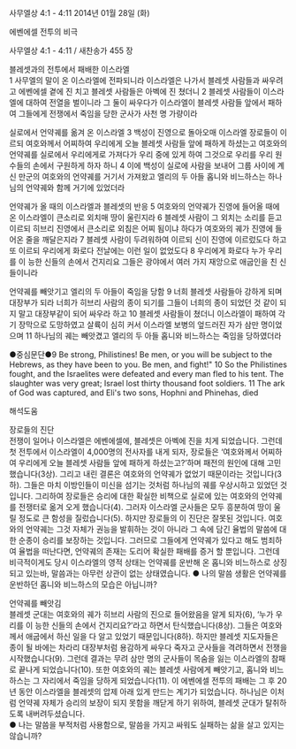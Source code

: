사무엘상 4:1 - 4:11 
2014년 01월 28일 (화)

에벤에셀 전투의 비극



사무엘상 4:1 - 4:11 / 새찬송가 455 장


블레셋과의 전투에서 패배한 이스라엘  
1 사무엘의 말이 온 이스라엘에 전파되니라 이스라엘은 나가서 블레셋 사람들과 싸우려고 에벤에셀 곁에 진 치고 블레셋 사람들은 아벡에 진 쳤더니 2 블레셋 사람들이 이스라엘에 대하여 전열을 벌이니라 그 둘이 싸우다가 이스라엘이 블레셋 사람들 앞에서 패하여 그들에게 전쟁에서 죽임을 당한 군사가 사천 명 가량이라

실로에서 언약궤를 옮겨 온 이스라엘
3 백성이 진영으로 돌아오매 이스라엘 장로들이 이르되 여호와께서 어찌하여 우리에게 오늘 블레셋 사람들 앞에 패하게 하셨는고 여호와의 언약궤를 실로에서 우리에게로 가져다가 우리 중에 있게 하여 그것으로 우리를 우리 원수들의 손에서 구원하게 하자 하니 4 이에 백성이 실로에 사람을 보내어 그룹 사이에 계신 만군의 여호와의 언약궤를 거기서 가져왔고 엘리의 두 아들 홉니와 비느하스는 하나님의 언약궤와 함께 거기에 있었더라


언약궤가 올 때의 이스라엘과 블레셋의 반응
5 여호와의 언약궤가 진영에 들어올 때에 온 이스라엘이 큰소리로 외치매 땅이 울린지라 6 블레셋 사람이 그 외치는 소리를 듣고 이르되 히브리 진영에서 큰소리로 외침은 어찌 됨이냐 하다가 여호와의 궤가 진영에 들어온 줄을 깨달은지라 7 블레셋 사람이 두려워하여 이르되 신이 진영에 이르렀도다 하고 또 이르되 우리에게 화로다 전날에는 이런 일이 없었도다 8 우리에게 화로다 누가 우리를 이 능한 신들의 손에서 건지리요 그들은 광야에서 여러 가지 재앙으로 애굽인을 친 신들이니라

언약궤를 빼앗기고 엘리의 두 아들이 죽임을 당함
9 너희 블레셋 사람들아 강하게 되며 대장부가 되라 너희가 히브리 사람의 종이 되기를 그들이 너희의 종이 되었던 것 같이 되지 말고 대장부같이 되어 싸우라 하고 10 블레셋 사람들이 쳤더니 이스라엘이 패하여 각기 장막으로 도망하였고 살륙이 심히 커서 이스라엘 보병의 엎드러진 자가 삼만 명이었으며 11 하나님의 궤는 빼앗겼고 엘리의 두 아들 홉니와 비느하스는 죽임을 당하였더라

●중심문단●9 Be strong, Philistines! Be men, or you will be subject to the Hebrews, as they have been to you. Be men, and fight!" 10 So the Philistines fought, and the Israelites were defeated and every man fled to his tent. The slaughter was very great; Israel lost thirty thousand foot soldiers. 11 The ark of God was captured, and Eli's two sons, Hophni and Phinehas, died

해석도움





장로들의 진단  
전쟁이 일어나 이스라엘은 에벤에셀에, 블레셋은 아벡에 진을 치게 되었습니다. 그런데 첫 전투에서 이스라엘이 4,000명의 전사자를 내게 되자, 장로들은 ‘여호와께서 어찌하여 우리에게 오늘 블레셋 사람들 앞에 패하게 하셨는고?’하며 패전의 원인에 대해 고민했습니다(3상). 그리고 내린 결론은 여호와의 언약궤가 없었기 때문이라는 것입니다(3하). 그들은 마치 이방인들이 미신을 섬기는 것처럼 하나님의 궤를 우상시하고 있었던 것입니다. 그리하여 장로들은 승리에 대한 확실한 비책으로 실로에 있는 여호와의 언약궤를 전쟁터로 옮겨 오게 했습니다(4). 그러자 이스라엘 군사들은 모두 흥분하여 땅이 울릴 정도로 큰 함성을 질렀습니다(5). 하지만 장로들의 이 진단은 잘못된 것입니다. 여호와의 언약궤는 그것 자체가 권능을 발휘하는 것이 아니라 그 속에 담긴 율법의 말씀에 대한 순종이 승리를 보장하는 것입니다. 그러므로 그들에게 언약궤가 있다고 해도 범죄하여 율법을 떠난다면, 언약궤의 존재는 도리어 확실한 패배를 증거 할 뿐입니다. 그런데 비극적이게도 당시 이스라엘의 영적 상태는 언약궤를 운반해 온 홉니와 비느하스로 상징되고 있는바, 말씀과는 아무런 상관이 없는 상태였습니다. 
● 나의 말씀 생활은 언약궤를 운반하던 홉니와 비느하스의 모습은 아닙니까? 

언약궤를 빼앗김  
블레셋 군대는 여호와의 궤가 히브리 사람의 진으로 들어왔음을 알게 되자(6), ‘누가 우리를 이 능한 신들의 손에서 건지리요?’라고 하면서 탄식했습니다(8상). 그들은 여호와께서 애굽에서 하신 일을 다 알고 있었기 때문입니다(8하). 하지만 블레셋 지도자들은 종이 될 바에는 차라리 대장부처럼 용감하게 싸우다 죽자고 군사들을 격려하면서 전쟁을 시작했습니다(9). 그런데 결과는 무려 삼만 명의 군사들이 목숨을 잃는 이스라엘의 참패로 끝나게 되었습니다(10). 또한 여호와의 궤는 블레셋 사람에게 빼앗기고, 홉니와 비느하스는 그 자리에서 죽임을 당하게 되었습니다(11). 이 에벤에셀 전투의 패배는 그 후 20년 동안 이스라엘을 블레셋의 압제 아래 있게 만드는 계기가 되었습니다. 하나님은 이처럼 언약궤 자체가 승리의 보장이 되지 못함을 깨닫게 하기 위하여, 블레셋 군대가 탈취하도록 내버려두셨습니다.  
● 나는 말씀을 부적처럼 사용함으로, 말씀을 가지고 싸워도 실패하는 삶을 살고 있지는 않습니까?